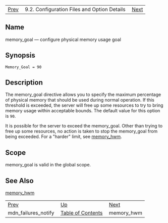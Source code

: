 |     |     |     |
| --- | --- | --- |
| [Prev](conf.ref.mdn_failures_notify)  | 9.2. Configuration Files and Option Details |  [Next](conf.ref.memory_hwm.php) |

<a name="conf.ref.memory_goal"></a>
## Name

memory_goal — configure physical memory usage goal

## Synopsis

`Memory_Goal = 90`

<a name="idp10356928"></a>
## Description

The memory_goal directive allows you to specify the maximum percentage of physical memory that should be used during normal operation. If this threshold is exceeded, the server will free up some resources to try to bring memory usage within acceptable bounds. The default value for this option is `90`.

It is possible for the server to exceed the memory_goal. Other than trying to free up some resources, no action is taken to stop the memory_goal from being exceeded. For a "harder" limit, see [memory_hwm](conf.ref.memory_hwm "memory_hwm").

<a name="idp10361216"></a>
## Scope

memory_goal is valid in the global scope.

<a name="idp10362816"></a>
## See Also

[memory_hwm](conf.ref.memory_hwm "memory_hwm")

|     |     |     |
| --- | --- | --- |
| [Prev](conf.ref.mdn_failures_notify)  | [Up](conf.ref.files.php) |  [Next](conf.ref.memory_hwm.php) |
| mdn_failures_notify  | [Table of Contents](index) |  memory_hwm |
